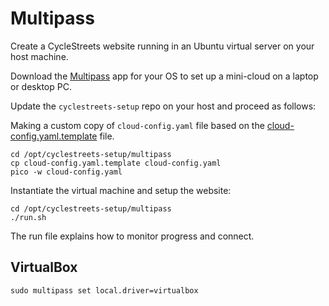 # Multipass

Create a CycleStreets website running in an Ubuntu virtual server on your host machine.

Download the [Multipass](https://multipass.run/) app for your OS to set up a mini-cloud on a laptop or desktop PC.

Update the `cyclestreets-setup` repo on your host and proceed as follows:


Making a custom copy of `cloud-config.yaml` file based on the [cloud-config.yaml.template](https://github.com/cyclestreets/cyclestreets-setup/blob/master/multipass/cloud-config.yaml.template) file.

	cd /opt/cyclestreets-setup/multipass
	cp cloud-config.yaml.template cloud-config.yaml
	pico -w cloud-config.yaml

Instantiate the virtual machine and setup the website:

	cd /opt/cyclestreets-setup/multipass
	./run.sh

The run file explains how to monitor progress and connect.


## VirtualBox


    sudo multipass set local.driver=virtualbox
